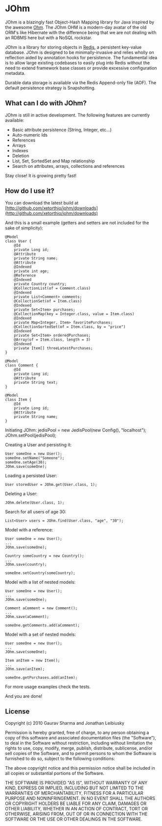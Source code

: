 # JOhm

JOhm is a blazingly fast Object-Hash Mapping library for Java inspired by the awesome [Ohm](http://github.com/soveran/ohm). The JOhm OHM is a 
modern-day avatar of the old ORM's like Hibernate with the difference being that we are not dealing with an RDBMS here but with a NoSQL rockstar.

JOhm is a library for storing objects in [Redis](http://github.com/antirez/redis), a persistent key-value database. JOhm is designed to be 
minimally-invasive and relies wholly on reflection aided by annotation hooks for persistence. The fundamental idea is to allow large existing
codebases to easily plug into Redis without the need to extend framework base classes or provide excessive configuration metadata.

Durable data storage is available via the Redis Append-only file (AOF). The default persistence strategy is Snapshotting.

## What can I do with JOhm?
JOhm is still in active development. The following features are currently available:

- Basic attribute persistence (String, Integer, etc...)
- Auto-numeric Ids
- References
- Arrays
- Indexes
- Deletion
- List, Set, SortedSet and Map relationship
- Search on attributes, arrays, collections and references

Stay close! It is growing pretty fast!

## How do I use it?

You can download the latest build at [http://github.com/xetorthio/johm/downloads](http://github.com/xetorthio/johm/downloads)

And this is a small example (getters and setters are not included for the sake of simplicity):
    
    @Model
    class User {
        @Id
        private Long id;
    	@Attribute
    	private String name;
    	@Attribute
    	@Indexed
    	private int age;
    	@Reference
    	@Indexed
    	private Country country;
    	@CollectionList(of = Comment.class)
    	@Indexed
    	private List<Comment> comments;
    	@CollectionSet(of = Item.class)
    	@Indexed
    	private Set<Item> purchases;
    	@CollectionMap(key = Integer.class, value = Item.class)
        @Indexed
        private Map<Integer, Item> favoritePurchases;
        @CollectionSortedSet(of = Item.class, by = "price")
        @Indexed
        private Set<Item> orderedPurchases;
        @Array(of = Item.class, length = 3)
        @Indexed
        private Item[] threeLatestPurchases;
    }

    @Model
	class Comment {
	    @Id
	    private Long id;
    	@Attribute
    	private String text;
	}

    @Model
	class Item {
	    @Id
	    private Long id;
    	@Attribute
    	private String name;
	}

Initiating JOhm:
    jedisPool = new JedisPool(new Config(), "localhost");
    JOhm.setPool(jedisPool);

Creating a User and persisting it:

	User someOne = new User();
	someOne.setName("Someone");
	someOne.setAge(30);
	JOhm.save(someOne);

Loading a persisted User:
	
	User storedUser = JOhm.get(User.class, 1);
	
Deleting a User:

	JOhm.delete(User.class, 1);

Search for all users of age 30:

	List<User> users = JOhm.find(User.class, "age", "30");
	
Model with a reference:

	User someOne = new User();
	...
	JOhm.save(someOne);

	Country someCountry = new Country();
	...
	JOhm.save(country);

	someOne.setCountry(someCountry);

Model with a list of nested models:

	User someOne = new User();
	...
	JOhm.save(someOne);
	
	Comment aComment = new Comment();
	...
	JOhm.save(aComment);
	
	someOne.getComments.add(aComment);

Model with a set of nested models:

	User someOne = new User();
	...
	JOhm.save(someOne);
	
	Item anItem = new Item();
	...
	JOhm.save(anItem);
	
	someOne.getPurchases.add(anItem);

For more usage examples check the tests.

And you are done!

## License

Copyright (c) 2010 Gaurav Sharma and Jonathan Leibiusky

Permission is hereby granted, free of charge, to any person
obtaining a copy of this software and associated documentation
files (the "Software"), to deal in the Software without
restriction, including without limitation the rights to use,
copy, modify, merge, publish, distribute, sublicense, and/or sell
copies of the Software, and to permit persons to whom the
Software is furnished to do so, subject to the following
conditions:

The above copyright notice and this permission notice shall be
included in all copies or substantial portions of the Software.

THE SOFTWARE IS PROVIDED "AS IS", WITHOUT WARRANTY OF ANY KIND,
EXPRESS OR IMPLIED, INCLUDING BUT NOT LIMITED TO THE WARRANTIES
OF MERCHANTABILITY, FITNESS FOR A PARTICULAR PURPOSE AND
NONINFRINGEMENT. IN NO EVENT SHALL THE AUTHORS OR COPYRIGHT
HOLDERS BE LIABLE FOR ANY CLAIM, DAMAGES OR OTHER LIABILITY,
WHETHER IN AN ACTION OF CONTRACT, TORT OR OTHERWISE, ARISING
FROM, OUT OF OR IN CONNECTION WITH THE SOFTWARE OR THE USE OR
OTHER DEALINGS IN THE SOFTWARE.

